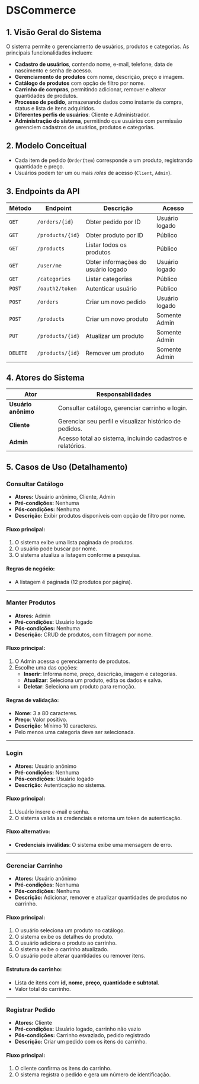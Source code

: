 # DSCommerce

## 1. Visão Geral do Sistema

O sistema permite o gerenciamento de usuários, produtos e categorias. As principais funcionalidades incluem:

- **Cadastro de usuários**, contendo nome, e-mail, telefone, data de nascimento e senha de acesso.
- **Gerenciamento de produtos** com nome, descrição, preço e imagem.
- **Catálogo de produtos** com opção de filtro por nome.
- **Carrinho de compras**, permitindo adicionar, remover e alterar quantidades de produtos.
- **Processo de pedido**, armazenando dados como instante da compra, status e lista de itens adquiridos.
- **Diferentes perfis de usuários**: Cliente e Administrador.
- **Administração do sistema**, permitindo que usuários com permissão gerenciem cadastros de usuários, produtos e categorias.

## 2. Modelo Conceitual

- Cada item de pedido (`OrderItem`) corresponde a um produto, registrando quantidade e preço.
- Usuários podem ter um ou mais *roles* de acesso (`Client`, `Admin`).

## 3. Endpoints da API

| Método  | Endpoint                | Descrição                                      | Acesso       |
|---------|-------------------------|----------------------------------------------|--------------|
| `GET`   | `/orders/{id}`          | Obter pedido por ID                         | Usuário logado |
| `GET`   | `/products/{id}`        | Obter produto por ID                        | Público       |
| `GET`   | `/products`             | Listar todos os produtos                    | Público       |
| `GET`   | `/user/me`              | Obter informações do usuário logado         | Usuário logado |
| `GET`   | `/categories`           | Listar categorias                           | Público       |
| `POST`  | `/oauth2/token`                | Autenticar usuário                          | Público       |
| `POST`  | `/orders`               | Criar um novo pedido                        | Usuário logado |
| `POST`  | `/products`             | Criar um novo produto                       | Somente Admin |
| `PUT`   | `/products/{id}`        | Atualizar um produto                        | Somente Admin |
| `DELETE`| `/products/{id}`        | Remover um produto                          | Somente Admin |

## 4. Atores do Sistema

| Ator              | Responsabilidades |
|------------------|------------------|
| **Usuário anônimo** | Consultar catálogo, gerenciar carrinho e login. |
| **Cliente**       | Gerenciar seu perfil e visualizar histórico de pedidos. |
| **Admin**         | Acesso total ao sistema, incluindo cadastros e relatórios. |

## 5. Casos de Uso (Detalhamento)

### **Consultar Catálogo**
- **Atores:** Usuário anônimo, Cliente, Admin  
- **Pré-condições:** Nenhuma  
- **Pós-condições:** Nenhuma  
- **Descrição:** Exibir produtos disponíveis com opção de filtro por nome.  

#### **Fluxo principal:**
1. O sistema exibe uma lista paginada de produtos.
2. O usuário pode buscar por nome.
3. O sistema atualiza a listagem conforme a pesquisa.

#### **Regras de negócio:**
- A listagem é paginada (12 produtos por página).

---

### **Manter Produtos**
- **Atores:** Admin  
- **Pré-condições:** Usuário logado  
- **Pós-condições:** Nenhuma  
- **Descrição:** CRUD de produtos, com filtragem por nome.  

#### **Fluxo principal:**
1. O Admin acessa o gerenciamento de produtos.
2. Escolhe uma das opções:
   - **Inserir**: Informa nome, preço, descrição, imagem e categorias.
   - **Atualizar**: Seleciona um produto, edita os dados e salva.
   - **Deletar**: Seleciona um produto para remoção.

#### **Regras de validação:**
- **Nome**: 3 a 80 caracteres.
- **Preço**: Valor positivo.
- **Descrição**: Mínimo 10 caracteres.
- Pelo menos uma categoria deve ser selecionada.

---

### **Login**
- **Atores:** Usuário anônimo  
- **Pré-condições:** Nenhuma  
- **Pós-condições:** Usuário logado  
- **Descrição:** Autenticação no sistema.  

#### **Fluxo principal:**
1. Usuário insere e-mail e senha.
2. O sistema valida as credenciais e retorna um token de autenticação.

#### **Fluxo alternativo:**
- **Credenciais inválidas**: O sistema exibe uma mensagem de erro.

---

### **Gerenciar Carrinho**
- **Atores:** Usuário anônimo  
- **Pré-condições:** Nenhuma  
- **Pós-condições:** Nenhuma  
- **Descrição:** Adicionar, remover e atualizar quantidades de produtos no carrinho.  

#### **Fluxo principal:**
1. O usuário seleciona um produto no catálogo.
2. O sistema exibe os detalhes do produto.
3. O usuário adiciona o produto ao carrinho.
4. O sistema exibe o carrinho atualizado.
5. O usuário pode alterar quantidades ou remover itens.

#### **Estrutura do carrinho:**
- Lista de itens com **id, nome, preço, quantidade e subtotal**.
- Valor total do carrinho.

---

### **Registrar Pedido**
- **Atores:** Cliente  
- **Pré-condições:** Usuário logado, carrinho não vazio  
- **Pós-condições:** Carrinho esvaziado, pedido registrado  
- **Descrição:** Criar um pedido com os itens do carrinho.  

#### **Fluxo principal:**
1. O cliente confirma os itens do carrinho.
2. O sistema registra o pedido e gera um número de identificação.
